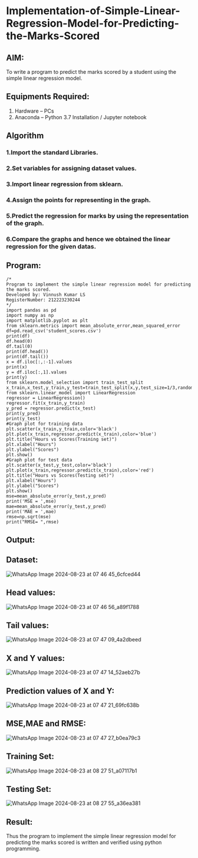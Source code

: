 # Implementation-of-Simple-Linear-Regression-Model-for-Predicting-the-Marks-Scored

## AIM:
To write a program to predict the marks scored by a student using the simple linear regression model.

## Equipments Required:
1. Hardware – PCs
2. Anaconda – Python 3.7 Installation / Jupyter notebook

## Algorithm
### 1.Import the standard Libraries. 
### 2.Set variables for assigning dataset values. 
### 3.Import linear regression from sklearn. 
### 4.Assign the points for representing in the graph. 
### 5.Predict the regression for marks by using the representation of the graph. 
### 6.Compare the graphs and hence we obtained the linear regression for the given datas.

## Program:
```
/*
Program to implement the simple linear regression model for predicting the marks scored.
Developed by: Vinnush Kumar LS
RegisterNumber: 212223230244
*/
import pandas as pd
import numpy as np
import matplotlib.pyplot as plt
from sklearn.metrics import mean_absolute_error,mean_squared_error
df=pd.read_csv('student_scores.csv')
print(df)
df.head(0)
df.tail(0)
print(df.head())
print(df.tail())
x = df.iloc[:,:-1].values
print(x)
y = df.iloc[:,1].values
print(y)
from sklearn.model_selection import train_test_split
x_train,x_test,y_train,y_test=train_test_split(x,y,test_size=1/3,random_state=0)
from sklearn.linear_model import LinearRegression
regressor = LinearRegression()
regressor.fit(x_train,y_train)
y_pred = regressor.predict(x_test)
print(y_pred)
print(y_test)
#Graph plot for training data
plt.scatter(x_train,y_train,color='black')
plt.plot(x_train,regressor.predict(x_train),color='blue')
plt.title("Hours vs Scores(Training set)")
plt.xlabel("Hours")
plt.ylabel("Scores")
plt.show()
#Graph plot for test data
plt.scatter(x_test,y_test,color='black')
plt.plot(x_train,regressor.predict(x_train),color='red')
plt.title("Hours vs Scores(Testing set)")
plt.xlabel("Hours")
plt.ylabel("Scores")
plt.show()
mse=mean_absolute_error(y_test,y_pred)
print('MSE = ',mse)
mae=mean_absolute_error(y_test,y_pred)
print('MAE = ',mae)
rmse=np.sqrt(mse)
print("RMSE= ",rmse)
```
## Output:

## Dataset:
![WhatsApp Image 2024-08-23 at 07 46 45_6cfced44](https://github.com/user-attachments/assets/5cb56a67-d21a-4d07-a1a1-8968f22a5432)

## Head values:
![WhatsApp Image 2024-08-23 at 07 46 56_a89f1788](https://github.com/user-attachments/assets/27fc127f-31cc-4fd6-9ee2-6054555b5cff)

## Tail values:
![WhatsApp Image 2024-08-23 at 07 47 09_4a2dbeed](https://github.com/user-attachments/assets/f0a8d7b4-9049-4a6b-920d-ad38f8dcb797)


## X and Y values:
![WhatsApp Image 2024-08-23 at 07 47 14_52aeb27b](https://github.com/user-attachments/assets/c4f8f35d-d2cf-4487-881d-c96eba32cbb4)

## Prediction values of X and Y:
![WhatsApp Image 2024-08-23 at 07 47 21_69fc638b](https://github.com/user-attachments/assets/b8345417-268b-4a24-90f5-83de2784b272)

## MSE,MAE and RMSE:
![WhatsApp Image 2024-08-23 at 07 47 27_b0ea79c3](https://github.com/user-attachments/assets/ebeb8151-0af9-4006-92fe-b5def1219fd4)

## Training Set:
![WhatsApp Image 2024-08-23 at 08 27 51_a07117b1](https://github.com/user-attachments/assets/e7c241e6-ffc5-4f13-aa2a-9393f626ca55)


## Testing Set:
![WhatsApp Image 2024-08-23 at 08 27 55_a36ea381](https://github.com/user-attachments/assets/bfcce3da-1158-4135-93a2-cf6dc515cc78)








 










## Result:
Thus the program to implement the simple linear regression model for predicting the marks scored is written and verified using python programming.
